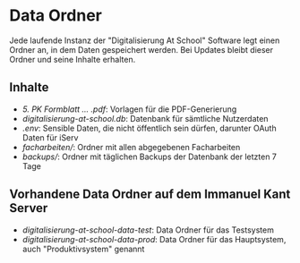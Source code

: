 # Data Ordner
Jede laufende Instanz der "Digitalisierung At School" Software legt einen Ordner an, in dem Daten gespeichert werden.
Bei Updates bleibt dieser Ordner und seine Inhalte erhalten.

## Inhalte
- *5. PK Formblatt ... .pdf*: Vorlagen für die PDF-Generierung
- *digitalisierung-at-school.db*: Datenbank für sämtliche Nutzerdaten
- *.env*: Sensible Daten, die nicht öffentlich sein dürfen, darunter OAuth Daten für iServ
- *facharbeiten/*: Ordner mit allen abgegebenen Facharbeiten 
- *backups/*: Ordner mit täglichen Backups der Datenbank der letzten 7 Tage

## Vorhandene Data Ordner auf dem Immanuel Kant Server
- *digitalisierung-at-school-data-test*: Data Ordner für das Testsystem
- *digitalisierung-at-school-data-prod*: Data Ordner für das Hauptsystem, auch "Produktivsystem" genannt
